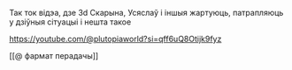 

Так ток відэа, дзе 3d Скарына, Усяслаў і іншыя жартуюць, патрапляюць у дзіўныя сітуацыі і нешта такое

https://youtube.com/@plutopiaworld?si=qff6uQ8Otijk9fyz

[[@ фармат перадачы]]